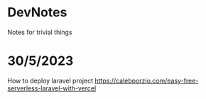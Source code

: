 # DevNotes
Notes for trivial things

# 30/5/2023
How to deploy laravel project
https://calebporzio.com/easy-free-serverless-laravel-with-vercel
